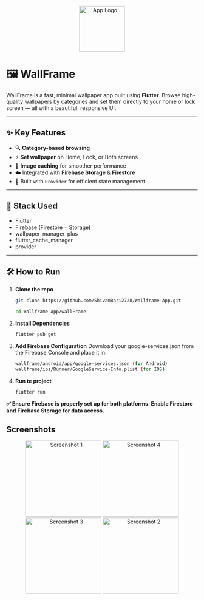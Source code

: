 <p align="center">
  <img src="https://github.com/user-attachments/assets/9ea26186-e8f4-41a5-8edb-3c421934db12" alt="App Logo" width="120"/>
</p>


# 🖼️ WallFrame

WallFrame is a fast, minimal wallpaper app built using **Flutter**. Browse high-quality wallpapers by categories and set them directly to your home or lock screen — all with a beautiful, responsive UI.

---

## ✨ Key Features

- 🔍 **Category-based browsing**
- ⚡ **Set wallpaper** on Home, Lock, or Both screens
- 💾 **Image caching** for smoother performance
- ☁️ Integrated with **Firebase Storage** & **Firestore**
- 🔄 Built with `Provider` for efficient state management

---

## 🧱 Stack Used

- Flutter
- Firebase (Firestore + Storage)
- wallpaper_manager_plus
- flutter_cache_manager
- provider

---

## 🛠️ How to Run

1. **Clone the repo**
   ```bash
   git clone https://github.com/ShivamBari2728/Wallframe-App.git
   
   cd Wallframe-App/wallFrame
2. **Install Dependencies**
   ```bash
   flutter pub get
3. **Add Firebase Configuration**
   Download your google-services.json from the Firebase Console and place it in: 
   ```bash
   wallframe/android/app/google-services.json (for Android)
   wallframe/ios/Runner/GoogleService-Info.plist (for IOS)
3. **Run te project**
   ```bash
   flutter run

**✅ Ensure Firebase is properly set up for both platforms. Enable Firestore and Firebase Storage for data access.**

## Screenshots

<p align="center">
  <img src="https://github.com/user-attachments/assets/dbf216e4-5b0e-46b6-b681-5db8e006dfeb" alt="Screenshot 1" width="200"/>
  <img src="https://github.com/user-attachments/assets/cc76dc30-7f5b-4f55-90ab-df251c61c16a" alt="Screenshot 4" width="200"/>
  <img src="https://github.com/user-attachments/assets/5e5b753c-04c5-41d2-8948-9818cafead14" alt="Screenshot 3" width="200"/>
  <img src="https://github.com/user-attachments/assets/3da119aa-9233-48b3-a115-ebfd81155968" alt="Screenshot 2" width="200"/>
</p>


